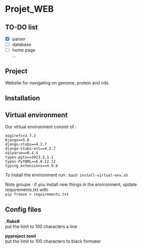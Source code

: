 # Projet_WEB

## TO-DO list
- [x] parser
- [ ] database
- [ ] home page  
...
## Project
Website for navigating on genome, protein and cds.

## Installation

## Virtual environment
Our virtual environment consist of : 
```
asgiref==3.7.2
Django==5.0
django-stubs==4.2.7
django-stubs-ext==4.2.7
sqlparse==0.4.4
types-pytz==2023.3.1.1
types-PyYAML==6.0.12.12
typing_extensions==4.9.0
```
To install the environment run : `bash install-virtual-env.sh` 

Note groupe : if you install new things in the environment, update requirements.txt with  
`pip freeze > requirements.txt`

## Config files
**.flake8**  
put the limit to 100 characters a line

**pyproject.toml**  
put the limit to 100 characters to black formater
